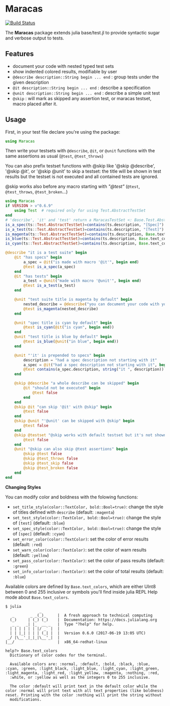 # Maracas
[![Build Status](https://travis-ci.org/apieum/Maracas.jl.svg?branch=master)](https://travis-ci.org/apieum/Maracas.jl)

The **Maracas** package extends julia base/test.jl to provide syntactic sugar and verbose output to tests.

## Features

- document your code with nested typed test sets
- show indented colored results, modifiable by user
- `@describe description::String begin ... end` : group tests under the given description
- `@it description::String begin ... end` : describe a specification
- `@unit description::String begin ... end` : describe a simple unit test
- `@skip` : will mark as skipped any assertion test, or maracas testset, macro placed after it.


## Usage

First, in your test file declare you're using the package:

```julia
using Maracas
```

Then write your testsets with `@describe`, `@it`, or `@unit` functions with the same assertions as usual (`@test`, `@test_throws`)

You can also prefix testset functions with @skip like '@skip @describe', '@skip @it', or '@skip @unit' to skip a testset: the title will be shown in test results but the testset is not executed and all contained tests are ignored.

@skip works also before any macro starting with *"@test"* (`@test`, `@test_throws`, `@test_broken`...)

```julia
using Maracas
if VERSION > v"0.6.9"
    using Test  # required only for using Test.AbstractTestSet
end
# 'describe', 'it' and 'test' return a MaracasTestSet <: Base.Test.AbstractTestSet
is_a_spec(ts::Test.AbstractTestSet)=contains(ts.description, "[Spec]")
is_a_test(ts::Test.AbstractTestSet)=contains(ts.description, "[Test]")
is_magenta(ts::Test.AbstractTestSet)=contains(ts.description, Base.text_colors[:magenta])
is_blue(ts::Test.AbstractTestSet)=contains(ts.description, Base.text_colors[:blue])
is_cyan(ts::Test.AbstractTestSet)=contains(ts.description, Base.text_colors[:cyan])

@describe "it is a test suite" begin
    @it "has specs" begin
        a_spec = @it("is made with macro '@it'", begin end)
        @test is_a_spec(a_spec)
    end
    @it "has tests" begin
        a_test = @unit("made with macro '@unit'", begin end)
        @test is_a_test(a_test)
    end

    @unit "test suite title is magenta by default" begin
        nested_describe = @describe("you can document your code with your tests", begin end)
        @test is_magenta(nested_describe)
    end

    @unit "spec title is cyan by default" begin
        @test is_cyan(@it("is cyan", begin end))
    end
    @unit "test title is blue by default" begin
        @test is_blue(@unit("in blue", begin end))
    end

    @unit "'it' is prepended to specs" begin
        description = "had a spec description not starting with it"
        a_spec = @it("had a spec description not starting with it", begin end)
        @test contains(a_spec.description, string("it ", description))
    end

    @skip @describe "a whole describe can be skipped" begin
        @it "should not be executed" begin
            @test false
        end
    end
    @skip @it "can skip '@it' with @skip" begin
        @test false
    end
    @skip @unit "'@unit' can be skipped with @skip" begin
        @test false
    end
    @skip @testset "@skip works with default testset but it's not shown in results" begin
        @test false
    end
    @unit "@skip can also skip @test assertions" begin
        @skip @test false
        @skip @test_throws false
        @skip @test_skip false
        @skip @test_broken false
    end
end

```
**Changing Styles**

You can modify color and boldness with the folowing functions:

- `set_title_style(color::TextColor, bold::Bool=true)`: change the style of titles defined with `describe` (default: `:magenta`)
- `set_test_style(color::TextColor, bold::Bool=true)`:  change the style of `[test]`  (default: `:blue`)
- `set_spec_style(color::TextColor, bold::Bool=true)`: change the style of `[spec]`  (default: `:cyan`)
- `set_error_color(color::TextColor)`: set the color of error results  (default: `:red`)
- `set_warn_color(color::TextColor)`: set the color of warn results  (default: `:yellow`)
- `set_pass_color(color::TextColor)`: set the color of pass results  (default: `:green`)
- `set_info_color(color::TextColor)`: set the color of total results  (default: `:blue`)

Available colors are defined by `Base.text_colors`, which are either UInt8 between 0 and 255 inclusive or symbols you'll find inside julia REPL Help mode about `Base.text_colors`.


```
$ julia
               _
   _       _ _(_)_     |  A fresh approach to technical computing
  (_)     | (_) (_)    |  Documentation: https://docs.julialang.org
   _ _   _| |_  __ _   |  Type "?help" for help.
  | | | | | | |/ _` |  |
  | | |_| | | | (_| |  |  Version 0.6.0 (2017-06-19 13:05 UTC)
 _/ |\__'_|_|_|\__'_|  |
|__/                   |  x86_64-redhat-linux

help?> Base.text_colors
  Dictionary of color codes for the terminal.

  Available colors are: :normal, :default, :bold, :black, :blue, :cyan, :green, :light_black, :light_blue, :light_cyan, :light_green, :light_magenta, :light_red, :light_yellow, :magenta, :nothing, :red,
  :white, or :yellow as well as the integers 0 to 255 inclusive.

  The color :default will print text in the default color while the color :normal will print text with all text properties (like boldness) reset. Printing with the color :nothing will print the string without
  modifications.

```
